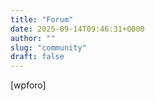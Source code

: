```yaml
---
title: "Forum"
date: 2025-09-14T09:46:31+0000
author: ""
slug: "community"
draft: false
---
```


[wpforo]